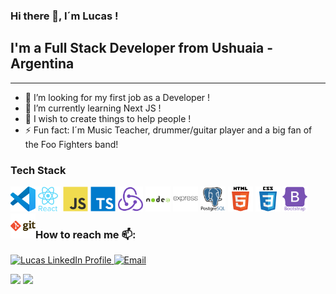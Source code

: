 ### Hi there 👋, I´m Lucas !

## I'm a Full Stack Developer from Ushuaia - Argentina

******
- 🔭 I’m looking for my first job as a Developer !
- 🌱 I’m currently learning Next JS !
- 👯 I wish to create things to help people !
- ⚡ Fun fact: I´m Music Teacher, drummer/guitar player and a big fan of the Foo Fighters band!

### Tech Stack

<p align="left"> 
  <img src="https://raw.githubusercontent.com/devicons/devicon/master/icons/react/react-original-wordmark.svg" alt="react" width="40" height="40"/>
  <img src="https://raw.githubusercontent.com/devicons/devicon/master/icons/javascript/javascript-original.svg" alt="javascript" width="40" height="40"/>  
  <img src="https://raw.githubusercontent.com/devicons/devicon/master/icons/typescript/typescript-original.svg" alt="typescript" width="40" height="40"/>
  <img src="https://raw.githubusercontent.com/devicons/devicon/master/icons/redux/redux-original.svg" alt="redux" width="40" height="40"/>  
  <img src="https://raw.githubusercontent.com/devicons/devicon/master/icons/nodejs/nodejs-original-wordmark.svg" alt="nodejs" width="40" height="40"/>
  <img src="https://raw.githubusercontent.com/devicons/devicon/master/icons/express/express-original-wordmark.svg" alt="express" width="40" height="40"/>
  <img src="https://raw.githubusercontent.com/devicons/devicon/master/icons/postgresql/postgresql-original-wordmark.svg" alt="postgresql" width="40" height="40"/>
  <img src="https://raw.githubusercontent.com/devicons/devicon/master/icons/html5/html5-original-wordmark.svg" alt="html5" width="40" height="40"/>
  <img src="https://raw.githubusercontent.com/devicons/devicon/master/icons/css3/css3-original-wordmark.svg" alt="css3" width="40" height="40"/>  
  <img src="https://raw.githubusercontent.com/devicons/devicon/master/icons/bootstrap/bootstrap-plain-wordmark.svg" alt="bootstrap" width="40" height="40"/>
  <img align="left" alt="Visual Studio Code" width="40" height="40" src="https://raw.githubusercontent.com/github/explore/80688e429a7d4ef2fca1e82350fe8e3517d3494d/topics/visual-studio-code/visual-studio-code.png" />  
  <img align="left" alt="Git" width="40" height="40" src="https://raw.githubusercontent.com/github/explore/80688e429a7d4ef2fca1e82350fe8e3517d3494d/topics/git/git.png" />
</p
  
******
  
### How to reach me 📫:
   <p>
      <a href="https://www.linkedin.com/in/lucasmatiasba/">
         <img src="https://www.vectorlogo.zone/logos/linkedin/linkedin-icon.svg" alt="Lucas LinkedIn Profile" height="40" width="40">
      </a> 
 <a align='right' href="mailto:lucas.matias.ba@gmail.com">
         <img alt="Email" src="https://www.vectorlogo.zone/logos/gmail/gmail-icon.svg" height="40" width="40"/>
      </a>  
   </p>
   

<img  src="https://github-readme-stats.vercel.app/api?username=LukeMatias" />  
<img width="495px" src="https://github-readme-stats.vercel.app/api/top-langs/?username=lukematias" />  


<!--
**LukeMatias/LukeMatias** is a ✨ _special_ ✨ repository because its `README.md` (this file) appears on your GitHub profile.

Here are some ideas to get you started:

- 🔭 I’m currently working on ...
- 🌱 I’m currently learning everything...
- 👯 I’m looking to collaborate on ...
- 🤔 I’m looking for help with ...
- 💬 Ask me about ...
- 📫 How to reach me: ...
- 😄 Pronouns: ...
//(https://github.com/anuraghazra/github-readme-stats)
[![Anurag's GitHub stats](https://github-readme-stats.vercel.app/api?username=LukeMatias)] 
c
-->
